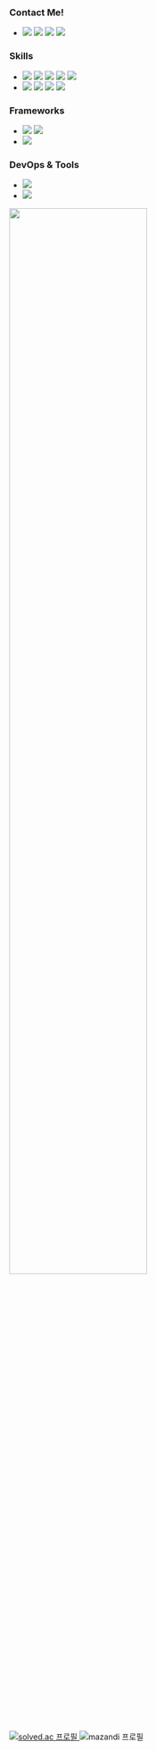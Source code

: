 <!-- <img src="https://capsule-render.vercel.app/api?type=waving&color=0:fdf4e7,100:fdebfa&height=150&text=example&fontColor=736d6c&section=header&fontAlignY=30&fontSize=20"/> -->
<!-- &animation=twinkling -->
<!-- e1f5fe -->

### Contact Me!
- <a href="mailto:sujin90d@gmail.com" target="_blank"><img src="https://img.shields.io/badge/sujin90d@gmail.com-EA4335?style=flat-square&logo=gmail&logoColor=white"/></a>
<a href="https://www.linkedin.com/in/sujin90d" target="_blank"><img src="https://img.shields.io/badge/LinkedIn-0A66C2?style=flat-square&logo=linkedin&logoColor=white"/></a>
<a href="https://instagram.com/aekcniz" target="_blank"><img src="https://img.shields.io/badge/aekcniz-E4405F?style=flat-square&logo=instagram&logoColor=white"/></a>
<a href="" target="_blank"><img src="https://img.shields.io/badge/Portfolio-F2F2F2?style=flat-square&logo=notion&logoColor=000000"/></a>


### Skills
- <a href="" target="_blank"><img src="https://img.shields.io/badge/C-00599C?style=flat-square&logo=c&logoColor=white"/></a>
<a href="" target="_blank"><img src="https://img.shields.io/badge/C++-00599C?style=flat-square&logo=c%2B%2B&logoColor=white"/></a>
<a href="" target="_blank"><img src="https://img.shields.io/badge/Rust-000000?style=flat-square&logo=rust&logoColor=white"/></a>
<a href="" target="_blank"><img src="https://img.shields.io/badge/Java-007396?style=flat-square&logo=java&logoColor=white"/></a>
<a href="" target="_blank"><img src="https://img.shields.io/badge/Python-3776AB?style=flat-square&logo=python&logoColor=white"/></a>
- <a href="" target="_blank"><img src="https://img.shields.io/badge/HTML5-E34F26?style=flat-square&logo=html5&logoColor=white" /></a>
<a href="" target="_blank"><img src="https://img.shields.io/badge/CSS3-1572B6?style=flat-square&logo=css3&logoColor=white"/></a>
<a href="" target="_blank"><img src="https://img.shields.io/badge/JavaScript-F7DF1E?style=flat-square&logo=javascript&logoColor=black"/></a>
<a href="" target="_blank"><img src="https://img.shields.io/badge/Dart-0175C2?style=flat-square&logo=dart&logoColor=white"/></a>

### Frameworks
- <a href="" target="_blank"><img src="https://img.shields.io/badge/Spring-6DB33F?style=flat-square&logo=spring&logoColor=white" /></a>
<a href="" target="_blank"><img src="https://img.shields.io/badge/Django-092E20?style=flat-square&logo=django&logoColor=white" /></a>
- <a href="" target="_blank"><img src="https://img.shields.io/badge/Flutter-02569B?style=flat-square&logo=flutter&logoColor=white"/></a>
<!-- <a href="" target="_blank"><img src="https://img.shields.io/badge/React-20232A?style=flat-square&logo=react&logoColor=61DAFB" /></a> -->

### DevOps & Tools
- <a href="" target="_blank"><img src="https://img.shields.io/badge/Docker-2496ED?style=flat-square&logo=docker&logoColor=white" /></a>
- <a href="" target="_blank"><img src="https://img.shields.io/badge/Arduino-00979D?style=flat-square&logo=arduino&logoColor=white" /></a>


<!-- <a href="" target="_blank"><img src="https://img.shields.io/badge/MySQL-4479A1?style=flat-square&logo=mysql&logoColor=white" /></a> -->
<!-- <a href="" target="_blank"><img src="https://img.shields.io/badge/SQLite-07405E?style=flat-square&logo=sqlite&logoColor=white" /></a> -->
<!-- <a href="" target="_blank"><img src="https://img.shields.io/badge/PostgreSQL-316192?style=flat-square&logo=postgresql&logoColor=white" /></a> -->

<!-- <a href="" target="_blank"><img src="https://img.shields.io/badge/Render-46E3B7?style=flat-square&logo=render&logoColor=white" /></a> -->
<!-- <a href="" target="_blank"><img src="https://img.shields.io/badge/AWS-232F3E?style=flat-square&logo=amazonaws&logoColor=white" /></a> -->
<!-- <a href="" target="_blank"><img src="https://img.shields.io/badge/Firebase-039BE5?style=flat-square&logo=firebase&logoColor=white" /></a> -->
<!-- <a href="" target="_blank"><img src="https://img.shields.io/badge/Supabase-3ECF8E?style=flat-square&logo=supabase&logoColor=white" /></a> -->
<!-- <a href="" target="_blank"><img src="https://img.shields.io/badge/GitHub_Pages-121013?style=flat-square&logo=github&logoColor=white" /></a> -->

<!-- <a href="" target="_blank"><img src="https://img.shields.io/badge/Vim-11AB00?style=flat-square&logo=vim&logoColor=white" /></a> -->
<!-- <a href="" target="_blank"><img src="https://img.shields.io/badge/Visual%20Studio%20Code-0078D7?style=flat-square&logo=visual-studio-code&logoColor=white" /></a> -->
<!-- <a href="" target="_blank"><img src="https://img.shields.io/badge/Visual%20Studio-5C2D91?style=flat-square&logo=visual-studio&logoColor=white" /></a> -->
<!-- <a href="" target="_blank"><img src="https://img.shields.io/badge/Jupyter-F37626?style=flat-square&logo=jupyter&logoColor=white" /></a> -->

<!-- <a href="" target="_blank"><img src="https://img.shields.io/badge/ClipStudioPaint-CFD3D3?style=flat-square&logo=ClipStudioPaint&logoColor=white" /></a> -->
<!-- <a href="" target="_blank"><img src="https://img.shields.io/badge/Adobe%20Photoshop-31A8FF?style=flat-square&logo=adobe%20photoshop&logoColor=white" /></a> -->
<!-- <a href="" target="_blank"><img src="https://img.shields.io/badge/Figma-F24E1E?style=flat-square&logo=figma&logoColor=white" /></a> -->
<!-- <a href="" target="_blank"><img src="https://img.shields.io/badge/Canva-00C4CC?style=flat-square&logo=canva&logoColor=white" /></a> -->

<!-- <a href="" target="_blank"><img src="https://img.shields.io/badge/Gradle-02303A?style=flat-square&logo=gradle&logoColor=white" /></a> -->
<!-- <a href="" target="_blank"><img src="https://img.shields.io/badge/Notion-000000?style=flat-square&logo=notion&logoColor=white" /></a> -->
<!-- <a href="" target="_blank"><img src="https://img.shields.io/badge/Postman-FF6C37?style=flat-square&logo=postman&logoColor=white" /></a> -->
<!-- <a href="" target="_blank"><img src="https://img.shields.io/badge/Swagger-85EA2D?style=flat-square&logo=swagger&logoColor=black" /></a> -->



<!-- GitHub stats -->
<!-- <img src="https://github-readme-stats.vercel.app/api?username=s90d221&show_icons=true&locale=en" alt="s90d221" /> -->
<!-- <img src="https://github-readme-stats.vercel.app/api?username=s90d221&show_icons=true&include_all_commits=true&hide_border=true&bg_color=30,9abed9,e3ddee&title_color=fff&text_color=fff&icon_color=fff" alt="s90d221"/> -->

<!-- GitHub 활동 그래프 -->
<img src="https://github-readme-activity-graph.vercel.app/graph?username=s90d221&bg_color=fff7f9&color=3d3d3d&line=FFB6C1&point=FFA7B6&area=true&area_color=f6bfa1&hide_border=true" width="70%"/>

<!-- Most used languages -->
<!-- <img src="https://github-readme-stats.vercel.app/api/top-langs/?username=s90d221&layout=compact&hide_border=true&bg_color=30,e3ddee,9abed9&title_color=fff&text_color=fff&icon_color=fff&hide=scss,css,ejs,html" alt="Top Langs"/> -->

<!-- Baekjoon stats -->
<div align="left">
  <a href="https://solved.ac/s90d221">
    <img src="http://mazassumnida.wtf/api/v2/generate_badge?boj=s90d221" alt="solved.ac 프로필"/>
  </a>
  <img src="http://mazandi.herokuapp.com/api?handle=s90d221&theme=warm" alt="mazandi 프로필"/>
</div>
